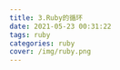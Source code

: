 ```yaml
---
title: 3.Ruby的循环
date: 2021-05-23 00:31:22
tags: ruby
categories: ruby
cover: /img/ruby.png
---
```

